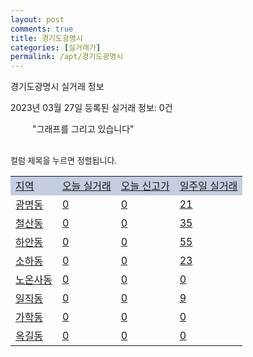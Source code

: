 ```yaml
---
layout: post
comments: true
title: 경기도광명시
categories: [실거래가]
permalink: /apt/경기도광명시
---
```


경기도광명시 실거래 정보

2023년 03월 27일 등록된 실거래 정보: 0건

<!--<script async src="https://pagead2.googlesyndication.com/pagead/js/adsbygoogle.js?client=ca-pub-3485438051770037"
 crossorigin="anonymous"></script>-->

<script type="text/javascript">
  google.charts.load('current', {'packages':['corechart']});
  google.charts.setOnLoadCallback(drawChart);

  function drawChart() {
    var data = google.visualization.arrayToDataTable([['거래일', '매매', '전월세', '전매'], ['21-01', 4, 4, 0], ['21-02', 0, 6, 0], ['21-03', 0, 2, 0], ['21-04', 0, 3, 0], ['21-05', 0, 8, 0], ['21-06', 0, 4, 0], ['21-07', 3, 52, 0], ['21-08', 115, 142, 0], ['21-09', 8, 16, 0], ['21-10', 1, 7, 0], ['21-11', 3, 12, 0], ['21-12', 0, 6, 0], ['22-01', 0, 43, 0], ['22-02', 2, 26, 0], ['22-03', 9, 82, 0], ['22-04', 69, 734, 1], ['22-05', 48, 595, 0], ['22-06', 23, 539, 0], ['22-07', 22, 579, 0], ['22-08', 38, 546, 1], ['22-09', 29, 497, 0], ['22-10', 28, 506, 1], ['22-11', 46, 591, 2], ['22-12', 51, 658, 2], ['23-01', 94, 601, 1], ['23-02', 170, 710, 7], ['23-03', 54, 366, 4]]);

    var options = {
      title: '최근 1년간 유형별 거래량 추이',
      legend: { position: 'bottom' }
    };

    setTimeout(function() {
        var chart = new google.visualization.LineChart(document.getElementById('columnchart_material'));
        chart.draw(data, (options));
        document.getElementById('loading').style.display = 'none';
        var dayLabel = (new Date()).getDay();
        if (dayLabel < 2) {
            sorttable.innerSortFunction.apply(document.getElementById('week'), []);
            sorttable.innerSortFunction.apply(document.getElementById('week'), []);        
        }
        else {
            sorttable.innerSortFunction.apply(document.getElementById('today'), []);
            sorttable.innerSortFunction.apply(document.getElementById('today'), []);
        }
    }, 200);

  }
</script>

<div id="loading" style="z-index:20; display: block; margin-left: 35px">"그래프를 그리고 있습니다"</div>
<div id="columnchart_material" style="width: 95%; margin-left: -35px; display: block"></div>
<!--<div style="width: 95%; margin-left: -35px; display: block">
      <script async src="https://pagead2.googlesyndication.com/pagead/js/adsbygoogle.js?client=ca-pub-3485438051770037"
          crossorigin="anonymous"></script>
      <ins class="adsbygoogle"
          style="display:block"
          data-ad-format="fluid"
          data-ad-layout-key="-fb+5w+4e-db+86"
          data-ad-client="ca-pub-3485438051770037"
          data-ad-slot="1827090281"></ins>
      <script>
          (adsbygoogle = window.adsbygoogle || []).push({});
      </script>
</div>-->
<br>

<font size='small' style='font-size: small;'>컬럼 제목을 누르면 정렬됩니다.</font>
<table class="sortable">
  <tr style='background-color: rgba(114, 132, 186,0.4);'>
    <td id="region"><a href="#">지역</a></td>
    <td id="today"><a href="#">오늘 실거래</a></td>
    <td id="today_new"><a href="#">오늘 신고가</a></td>
    <td id="week"><a href="#">일주일 실거래</a></td>
  </tr>

  
  <tr class="item">
    <td><a href="경기도광명시광명동">광명동</a></td>
    <td><a href="경기도광명시광명동">0</a></td>
    <td><a href="경기도광명시광명동">0</a></td>
    <td><a href="경기도광명시광명동">21</a></td>
  </tr>
    

  <tr class="item">
    <td><a href="경기도광명시철산동">철산동</a></td>
    <td><a href="경기도광명시철산동">0</a></td>
    <td><a href="경기도광명시철산동">0</a></td>
    <td><a href="경기도광명시철산동">35</a></td>
  </tr>
    

  <tr class="item">
    <td><a href="경기도광명시하안동">하안동</a></td>
    <td><a href="경기도광명시하안동">0</a></td>
    <td><a href="경기도광명시하안동">0</a></td>
    <td><a href="경기도광명시하안동">55</a></td>
  </tr>
    

  <tr class="item">
    <td><a href="경기도광명시소하동">소하동</a></td>
    <td><a href="경기도광명시소하동">0</a></td>
    <td><a href="경기도광명시소하동">0</a></td>
    <td><a href="경기도광명시소하동">23</a></td>
  </tr>
    

  <tr class="item">
    <td><a href="경기도광명시노온사동">노온사동</a></td>
    <td><a href="경기도광명시노온사동">0</a></td>
    <td><a href="경기도광명시노온사동">0</a></td>
    <td><a href="경기도광명시노온사동">0</a></td>
  </tr>
    

  <tr class="item">
    <td><a href="경기도광명시일직동">일직동</a></td>
    <td><a href="경기도광명시일직동">0</a></td>
    <td><a href="경기도광명시일직동">0</a></td>
    <td><a href="경기도광명시일직동">9</a></td>
  </tr>
    

  <tr class="item">
    <td><a href="경기도광명시가학동">가학동</a></td>
    <td><a href="경기도광명시가학동">0</a></td>
    <td><a href="경기도광명시가학동">0</a></td>
    <td><a href="경기도광명시가학동">0</a></td>
  </tr>
    

  <tr class="item">
    <td><a href="경기도광명시옥길동">옥길동</a></td>
    <td><a href="경기도광명시옥길동">0</a></td>
    <td><a href="경기도광명시옥길동">0</a></td>
    <td><a href="경기도광명시옥길동">0</a></td>
  </tr>
    


</table>


    